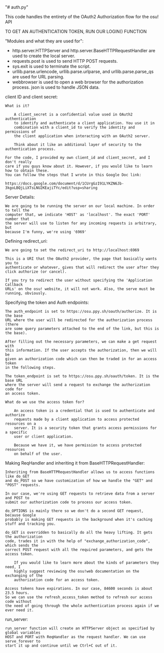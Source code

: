 "# auth.py"

This code handles the entirety of the OAuth2 Authorization flow for the
osu! API

TO GET AN AUTHENTICATION TOKEN, RUN OUR LOGIN() FUNCTION

"Modules and what they are used for":
- http.server.HTTPServer and http.server.BaseHTTPRequestHandler are used to create the local server.
- requests.post is used to send HTTP POST requests.
- sys.exit is used to terminate the script.
- urllib.parse.urlencode, urllib.parse.urlparse, and urllib.parse.parse_qs are used for URL parsing.
- webbrowser is used to open a web browser for the authorization process.
json is used to handle JSON data.

client ID and client secret:

    What is it?

        A client_secret is a confidential value used in OAuth2 authentication 
        to identify and authenticate a client application. You use it in 
        combination with a client_id to verify the identity and permissions of 
        the client application when interacting with an OAuth2 server.

        Think about it like an additional layer of security to the authentication process.

    For the code, I provided my own client_id and client_secret, and I don't really 
    care if you guys know about it. However, if you would like to learn how to obtain these. 
    You can follow the steps that I wrote in this Google Doc link:

    https://docs.google.com/document/d/1CUrgGzI91LYKZN6Jb-3kgoLBQjLiXTsLNU2KEajiTYc/edit?usp=sharing


Server Details:

    We are going to be running the server on our local machine. In order to tell the 
    computer that, we indicate 'HOST' as 'localhost'. The exact 'PORT' number that 
    the server will use to listen for any incoming requests is arbitrary, but 
    because I'm funny, we're using '6969'

Defining redirect_uri:

    We are going to set the redirect_uri to http://localhost:6969

    This is a URI that the OAuth2 provider, the page that basically wants you to 
    authenticate or whatever, gives that will redirect the user after they 
    click authorize (or cancel).

    If you try to redirect the user without specifying the 'Application Callback 
    URLs' on the osu! website, it will not work. Also, the serve must be 
    running, obviously.

Specifying the token and Auth endpoints:

    The auth_endpoint is set to https://osu.ppy.sh/oauth/authorize. It is the base 
    URL where the user will be redirected for the authorization process (there 
    are some query parameters attached to the end of the link, but this is the base).

    After filling out the necessary parameters, we can make a get request with 
    this information. If the user accepts the authorization, then we will be 
    given an authorization code which can then be traded in for an access token 
    in the following steps.

    The token_endpoint is set to https://osu.ppy.sh/oauth/token. It is the base URL 
    where the server will send a request to exchange the authorization code for 
    an access token.

    What do we use the access token for?

        An access token is a credential that is used to authenticate and authorize 
        requests made by a client application to access protected resources on a 
        server. It is a security token that grants access permissions for a specific 
        user or client application. 
        
        Because we have it, we have permission to access protected resources 
        on behalf of the user.

Making ReqHandler and inheriting it from BaseHTTPRequestHandler:

    Inheriting from BaseHTTPRequestHandler allows us to access functions like do_GET 
    and do_POST so we have customization of how we handle the "GET" and "POST" requests. 
    
    In our case, we're using GET requests to retrieve data from a server and POST to 
    submit our authorization code to process our access token.

    do_OPTIONS is mainly there so we don't do a second GET request, because Google 
    probably is making GET requests in the background when it's caching stuff and tracking you.

    do_GET is overridden to basically do all the heavy lifting. It gets the authorization 
    code, trades it in with the help of "exchange_authorization_code", which sends the 
    correct POST request with all the required parameters, and gets the access token.

        If you would like to learn more about the kinds of parameters they need, I 
        highly suggest reviewing the osu!web documentation on the exchanging of the 
        authorization code for an access token.
    
    Access tokens have expirations. In our case, 84600 seconds is about 23.5 hours. 
    So we can use the refresh_access_token method to refresh our access code without 
    the need of going through the whole authentication process again if we ever need it.

run_server:

    run_server function will create an HTTPServer object as specified by global variables 
    HOST and PORT with ReqHandler as the request handler. We can use serve_forever to 
    start it up and continue until we Ctrl+C out of it.